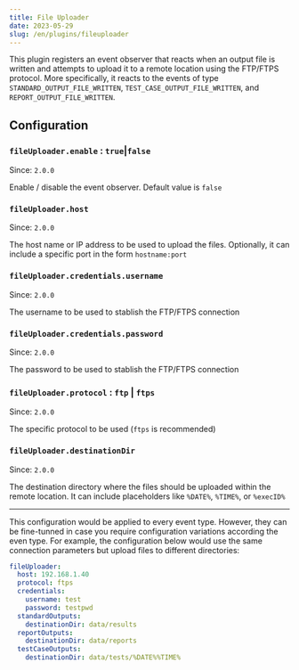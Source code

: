 ```yaml
---
title: File Uploader
date: 2023-05-29
slug: /en/plugins/fileuploader
---
```



This plugin registers an event observer that reacts when an output file is written and
attempts to upload it to a remote location using the FTP/FTPS protocol. More specifically,
it reacts to the events of type `STANDARD_OUTPUT_FILE_WRITTEN`, `TEST_CASE_OUTPUT_FILE_WRITTEN`, and
`REPORT_OUTPUT_FILE_WRITTEN`.


Configuration
-------------

### `fileUploader.enable` : `true`|`false`
Since: ```2.0.0```

Enable / disable the event observer. Default value is `false`



### `fileUploader.host`
Since: ```2.0.0```

The host name or IP address to be used to upload the files. Optionally, it can include a specific
port in the form `hostname:port`

### `fileUploader.credentials.username`
Since: ```2.0.0```

The username to be used to stablish the FTP/FTPS connection

### `fileUploader.credentials.password`
Since: ```2.0.0```

The password to be used to stablish the FTP/FTPS connection

### `fileUploader.protocol` : `ftp` | `ftps`
Since: ```2.0.0```

The specific protocol to be used (`ftps` is recommended)

### `fileUploader.destinationDir`
Since: ```2.0.0```

The destination directory where the files should be uploaded within the remote location. It can include
placeholders like `%DATE%`, `%TIME%`, or `%execID%`


---

This configuration would be applied to every event type. However, they can be fine-tunned in case
you require configuration variations according the even type. For example, the configuration
below would use the same connection parameters but upload files to different directories:

```yaml
fileUploader:
  host: 192.168.1.40
  protocol: ftps
  credentials:
    username: test
    password: testpwd
  standardOutputs:
    destinationDir: data/results
  reportOutputs:
    destinationDir: data/reports
  testCaseOutputs:
    destinationDir: data/tests/%DATE%%TIME%
```